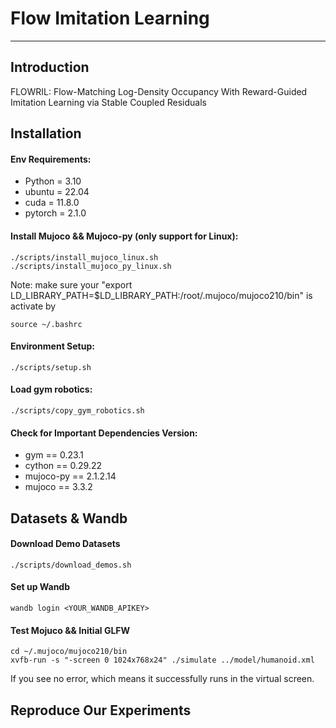 # Flow Imitation Learning

---

## Introduction
FLOWRIL: Flow-Matching Log-Density Occupancy With Reward-Guided Imitation Learning via Stable Coupled Residuals

## Installation

#### Env Requirements: 
  - Python = 3.10
  - ubuntu = 22.04
  - cuda = 11.8.0
  - pytorch = 2.1.0
#### Install Mujoco && Mujoco-py (only support for Linux):
```
./scripts/install_mujoco_linux.sh
./scripts/install_mujoco_py_linux.sh
```
Note: make sure your "export LD_LIBRARY_PATH=$LD_LIBRARY_PATH:/root/.mujoco/mujoco210/bin" is activate by
```
source ~/.bashrc
```
#### Environment Setup:
```
./scripts/setup.sh
```
#### Load gym robotics:
```
./scripts/copy_gym_robotics.sh
```
#### Check for Important Dependencies Version: 
  - gym == 0.23.1
  - cython == 0.29.22
  - mujoco-py == 2.1.2.14
  - mujoco == 3.3.2

## Datasets & Wandb

#### Download Demo Datasets
```
./scripts/download_demos.sh
```

#### Set up Wandb
```
wandb login <YOUR_WANDB_APIKEY>
```

#### Test Mojuco && Initial GLFW
```
cd ~/.mujoco/mujoco210/bin
xvfb-run -s "-screen 0 1024x768x24" ./simulate ../model/humanoid.xml
```
If you see no error, which means it successfully runs in the virtual screen.

## Reproduce Our Experiments


